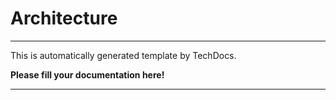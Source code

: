 # Architecture

---

This is automatically generated template by TechDocs.

**Please fill your documentation here!**

---
